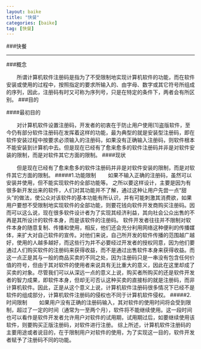 ```yaml
---
layout: baike
title: "快餐"
categories: [baike]
tag: [快餐]
---
```

###快餐
<hr>

###概念

&emsp;&emsp;所谓计算机软件注册码是指为了不受限制地实现计算机软件的功能，而在软件安装或使用的过程中，按照指定的要求所输入的、由字母、数字或其它符号所组成的序列，因此，注册码有时又可称为序列号，只是在特定的条件下，两者会有所区别。
###目的

####最初目的

&emsp;&emsp;对计算机软件设置注册码，开发者的初衷在于防止用户使用[1]盗版软件，至今仍有部分软件注册码在发挥着这样的功能，最为典型的就是安装型注册码，即在软件安装过程中按要求必须输入的注册码，如果没有正确输入注册码，则软件根本不能安装到计算机中去。但是现在已经有了愈来愈多的软件注册码并非是对软件安装的限制，而是对软件其它方面的限制。
####现状

&emsp;&emsp;但是现在已经有了愈来愈多的软件注册码并非是对软件安装的限制，而是对软件其它方面的限制。
#####1.功能限制
&emsp;&emsp;如果不输入正确的注册码，虽然可以安装并使用，但不能实现软件的全部功能等。
之所以要这样设计，主要是因为有很多新开发出来的软件，人们对其功能并不了解，通过这种让用户先尝一点“甜头”的做法，使公众对该软件的基本功能有所认识，并有可能刺激其消费欲，如果用户要想不受限制地实现软件的全部功能，则要花钱向软件开发商购买注册码。因而可以这么说，现在很多软件设计者为了实现其经济利益，其向社会公众出售的不再是其所设计的软件本身，而是该软件的注册码。
软件开发者往往并不限制对软件本身的随意复制、传播和使用，相反，他们还会充分利用网络这种便利的传播媒体，来扩大对自己软件的宣传。对他们来说，自己所开发的软件传播的范围越广越好，使用的人越多越好，而这些行为并不必要经过开发者的授权同意，因为他们要通过人们购买软件的注册码来获得收益，而不是通过出售软件本身来获得收益。而这一点正是其与一般的商品买卖的不同之处，因为注册码只是一串没有包含任何价值的符号，但由于其对软件的使用者来说具有无比重大的意义，因此在这里却成了买卖的对象。尽管我们可以从深远一点的意义上说，购买者所购买的还是软件开发者的智力成果，即软件本身，但却无可否认这种买卖的直接标的就是注册码，而非计算机软件。因此，正是从这个意义上说，计算机软件注册码很多情况下已经不是软件的组成部分，计算机软件注册码的侵权也不同于计算机软件侵权。
#####2.时间限制
&emsp;&emsp;如果用户没有正确的注册码输入，其对软件的使用时间将会受到限制，超过了一定的时间（通常为一至两个月），软件将不能继续使用。这一段时间也可以看作是软件开发者允许用户对软件的试用期，试用期过后，如要继续使用该软件，则要购买正版注册码，对软件进行注册。
综上所述，计算机软件注册码的主要用途或者说目的，在于限制用户对软件的使用，为了实现这一目的，软件开发者赋予了注册码不同的功能。
